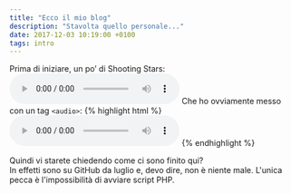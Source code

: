 ```yaml
---
title: "Ecco il mio blog"
description: "Stavolta quello personale..."
date: 2017-12-03 10:19:00 +0100
tags: intro
---
```

Prima di iniziare, un po’ di Shooting Stars:
<audio src="{{ site.url }}/assets/audio/ShootingStars.m4a" controls>
   <a href="https://youtu.be/7Xueo6Y">Shooting Stars su Youtube</a>
</audio>
Che ho ovviamente messo con un tag `<audio>`:
{% highlight html %}
<audio src="{{ site.url }}/assets/audio/ShootingStars.m4a" controls>
   <a href="https://youtu.be/7Xueo6Y">Shooting Stars su Youtube</a>
</audio>
{% endhighlight %}

Quindi vi starete chiedendo come ci sono finito qui?<br>
In effetti sono su GitHub da luglio e, devo dire, non è niente male. L'unica pecca è l'impossibilità di avviare script PHP.
